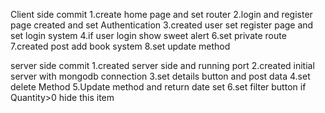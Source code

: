 Client side commit
1.create home page and set router
2.login and register page created and set Authentication 
3.created user set register page and set login system
4.if user login show sweet alert 
6.set private route
7.created post add book system 
8.set update method





server side commit
1.created server side and running port
2.created initial server with mongodb connection
3.set details button and post data
4.set delete Method
5.Update method and return date set
6.set filter button if Quantity>0 hide this item
